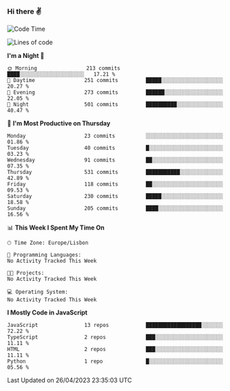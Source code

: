 ### Hi there :v:

<!--
**eusebioaddsilva/eusebioaddsilva** is a ✨ _special_ ✨ repository because its `README.md` (this file) appears on your GitHub profile.

<!--START_SECTION:waka-->
![Code Time](http://img.shields.io/badge/Code%20Time-39%20hrs%204%20mins-blue)

![Lines of code](https://img.shields.io/badge/From%20Hello%20World%20I%27ve%20Written-3.2%20million%20lines%20of%20code-blue)

**I'm a Night 🦉** 

```text
🌞 Morning                213 commits         ████░░░░░░░░░░░░░░░░░░░░░   17.21 % 
🌆 Daytime                251 commits         █████░░░░░░░░░░░░░░░░░░░░   20.27 % 
🌃 Evening                273 commits         ██████░░░░░░░░░░░░░░░░░░░   22.05 % 
🌙 Night                  501 commits         ██████████░░░░░░░░░░░░░░░   40.47 % 
```
📅 **I'm Most Productive on Thursday** 

```text
Monday                   23 commits          ░░░░░░░░░░░░░░░░░░░░░░░░░   01.86 % 
Tuesday                  40 commits          █░░░░░░░░░░░░░░░░░░░░░░░░   03.23 % 
Wednesday                91 commits          ██░░░░░░░░░░░░░░░░░░░░░░░   07.35 % 
Thursday                 531 commits         ███████████░░░░░░░░░░░░░░   42.89 % 
Friday                   118 commits         ██░░░░░░░░░░░░░░░░░░░░░░░   09.53 % 
Saturday                 230 commits         █████░░░░░░░░░░░░░░░░░░░░   18.58 % 
Sunday                   205 commits         ████░░░░░░░░░░░░░░░░░░░░░   16.56 % 
```


📊 **This Week I Spent My Time On** 

```text
🕑︎ Time Zone: Europe/Lisbon

💬 Programming Languages: 
No Activity Tracked This Week

🐱‍💻 Projects: 
No Activity Tracked This Week

💻 Operating System: 
No Activity Tracked This Week
```

**I Mostly Code in JavaScript** 

```text
JavaScript               13 repos            ██████████████████░░░░░░░   72.22 % 
TypeScript               2 repos             ███░░░░░░░░░░░░░░░░░░░░░░   11.11 % 
HTML                     2 repos             ███░░░░░░░░░░░░░░░░░░░░░░   11.11 % 
Python                   1 repo              █░░░░░░░░░░░░░░░░░░░░░░░░   05.56 % 
```




 Last Updated on 26/04/2023 23:35:03 UTC
<!--END_SECTION:waka-->
